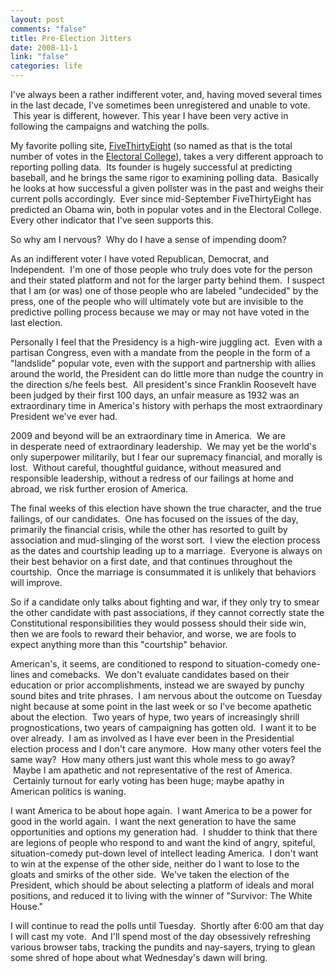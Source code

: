 ```yaml
--- 
layout: post
comments: "false"
title: Pre-Election Jitters
date: 2008-11-1
link: "false"
categories: life
---
```

I've always been a rather indifferent voter, and, having moved several times in the last decade, I've sometimes been unregistered and unable to vote.  This year is different, however. This year I have been very active in following the campaigns and watching the polls.

My favorite polling site, <a title="FiveThirtyEight" href="http://fivethirtyeight.com">FiveThirtyEight</a> (so named as that is the total number of votes in the <a title="Electoral College" href="http://en.wikipedia.org/wiki/Electorial_college">Electoral College</a>), takes a very different approach to reporting polling data.  Its founder is hugely successful at predicting baseball, and he brings the same rigor to examining polling data.  Basically he looks at how successful a given pollster was in the past and weighs their current polls accordingly.  Ever since mid-September FiveThirtyEight has predicted an Obama win, both in popular votes and in the Electoral College. Every other indicator that I've seen supports this.

So why am I nervous?  Why do I have a sense of impending doom?

As an indifferent voter I have voted Republican, Democrat, and Independent.  I'm one of those people who truly does vote for the person and their stated platform and not for the larger party behind them.  I suspect that I am (or was) one of those people who are labeled "undecided" by the press, one of the people who will ultimately vote but are invisible to the predictive polling process because we may or may not have voted in the last election.

Personally I feel that the Presidency is a high-wire juggling act.  Even with a partisan Congress, even with a mandate from the people in the form of a "landslide" popular vote, even with the support and partnership with allies around the world, the President can do little more than nudge the country in the direction s/he feels best.  All president's since Franklin Roosevelt have been judged by their first 100 days, an unfair measure as 1932 was an extraordinary time in America's history with perhaps the most extraordinary President we've ever had.

2009 and beyond will be an extraordinary time in America.  We are in desperate need of extraordinary leadership.  We may yet be the world's only superpower militarily, but I fear our supremacy financial, and morally is lost.  Without careful, thoughtful guidance, without measured and responsible leadership, without a redress of our failings at home and abroad, we risk further erosion of America.

The final weeks of this election have shown the true character, and the true failings, of our candidates.  One has focused on the issues of the day, primarily the financial crisis, while the other has resorted to guilt by association and mud-slinging of the worst sort.  I view the election process as the dates and courtship leading up to a marriage.  Everyone is always on their best behavior on a first date, and that continues throughout the courtship.  Once the marriage is consummated it is unlikely that behaviors will improve.

So if a candidate only talks about fighting and war, if they only try to smear the other candidate with past associations, if they cannot correctly state the Constitutional responsibilities they would possess should their side win, then we are fools to reward their behavior, and worse, we are fools to expect anything more than this "courtship" behavior.

American's, it seems, are conditioned to respond to situation-comedy one-lines and comebacks.  We don't evaluate candidates based on their education or prior accomplishments, instead we are swayed by punchy sound bites and trite phrases.  I am nervous about the outcome on Tuesday night because at some point in the last week or so I've become apathetic about the election.  Two years of hype, two years of increasingly shrill prognostications, two years of campaigning has gotten old.  I want it to be over already.  I am as involved as I have ever been in the Presidential election process and I don't care anymore.  How many other voters feel the same way?  How many others just want this whole mess to go away?  Maybe I am apathetic and not representative of the rest of America.  Certainly turnout for early voting has been huge; maybe apathy in American politics is waning. 

I want America to be about hope again.  I want America to be a power for good in the world again.  I want the next generation to have the same opportunities and options my generation had.  I shudder to think that there are legions of people who respond to and want the kind of angry, spiteful, situation-comedy put-down level of intellect leading America.  I don't want to win at the expense of the other side, neither do I want to lose to the gloats and smirks of the other side.  We've taken the election of the President, which should be about selecting a platform of ideals and moral positions, and reduced it to living with the winner of "Survivor: The White House."

I will continue to read the polls until Tuesday.  Shortly after 6:00 am that day I will cast my vote.  And I'll spend most of the day obsessively refreshing various browser tabs, tracking the pundits and nay-sayers, trying to glean some shred of hope about what Wednesday's dawn will bring.
